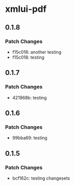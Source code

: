 # xmlui-pdf

## 0.1.8

### Patch Changes

- f15c018: another testing
- f15c018: testing

## 0.1.7

### Patch Changes

- 421968b: testing

## 0.1.6

### Patch Changes

- 99bba69: testing

## 0.1.5

### Patch Changes

- bcf162c: testing changesets
